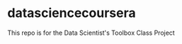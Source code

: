 datasciencecoursera
===================

This repo is for the Data Scientist's Toolbox Class Project
